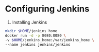 # Configuring Jenkins
1. Installing Jenkins
```bash
mkdir $HOME/jenkins_home
docker run -d -p 8080:8080 \
-v $HOME/jenkins_home:/var/jenkins_home \
--name jenkins jenkins/jenkins
```
